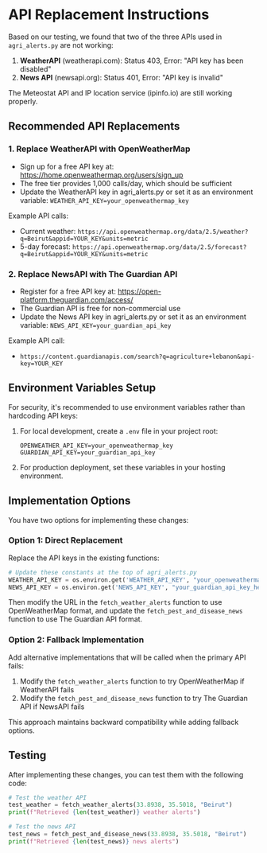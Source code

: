 # API Replacement Instructions

Based on our testing, we found that two of the three APIs used in `agri_alerts.py` are not working:

1. **WeatherAPI** (weatherapi.com): Status 403, Error: "API key has been disabled"
2. **News API** (newsapi.org): Status 401, Error: "API key is invalid"

The Meteostat API and IP location service (ipinfo.io) are still working properly.

## Recommended API Replacements

### 1. Replace WeatherAPI with OpenWeatherMap

- Sign up for a free API key at: https://home.openweathermap.org/users/sign_up
- The free tier provides 1,000 calls/day, which should be sufficient
- Update the WeatherAPI key in agri_alerts.py or set it as an environment variable:
  `WEATHER_API_KEY=your_openweathermap_key`

Example API calls:

- Current weather: `https://api.openweathermap.org/data/2.5/weather?q=Beirut&appid=YOUR_KEY&units=metric`
- 5-day forecast: `https://api.openweathermap.org/data/2.5/forecast?q=Beirut&appid=YOUR_KEY&units=metric`

### 2. Replace NewsAPI with The Guardian API

- Register for a free API key at: https://open-platform.theguardian.com/access/
- The Guardian API is free for non-commercial use
- Update the News API key in agri_alerts.py or set it as an environment variable:
  `NEWS_API_KEY=your_guardian_api_key`

Example API call:

- `https://content.guardianapis.com/search?q=agriculture+lebanon&api-key=YOUR_KEY`

## Environment Variables Setup

For security, it's recommended to use environment variables rather than hardcoding API keys:

1. For local development, create a `.env` file in your project root:

   ```
   OPENWEATHER_API_KEY=your_openweathermap_key
   GUARDIAN_API_KEY=your_guardian_api_key
   ```

2. For production deployment, set these variables in your hosting environment.

## Implementation Options

You have two options for implementing these changes:

### Option 1: Direct Replacement

Replace the API keys in the existing functions:

```python
# Update these constants at the top of agri_alerts.py
WEATHER_API_KEY = os.environ.get('WEATHER_API_KEY', "your_openweathermap_key_here")
NEWS_API_KEY = os.environ.get('NEWS_API_KEY', "your_guardian_api_key_here")
```

Then modify the URL in the `fetch_weather_alerts` function to use OpenWeatherMap format, and update the `fetch_pest_and_disease_news` function to use The Guardian API format.

### Option 2: Fallback Implementation

Add alternative implementations that will be called when the primary API fails:

1. Modify the `fetch_weather_alerts` function to try OpenWeatherMap if WeatherAPI fails
2. Modify the `fetch_pest_and_disease_news` function to try The Guardian API if NewsAPI fails

This approach maintains backward compatibility while adding fallback options.

## Testing

After implementing these changes, you can test them with the following code:

```python
# Test the weather API
test_weather = fetch_weather_alerts(33.8938, 35.5018, "Beirut")
print(f"Retrieved {len(test_weather)} weather alerts")

# Test the news API
test_news = fetch_pest_and_disease_news(33.8938, 35.5018, "Beirut")
print(f"Retrieved {len(test_news)} news alerts")
```
